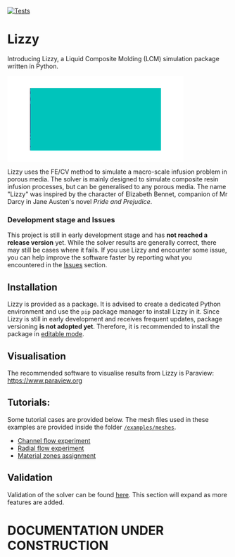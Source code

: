 [![Tests](https://github.com/simonebancora/Lizzy/actions/workflows/tests.yaml/badge.svg)](https://github.com/simonebancora/Lizzy/actions/workflows/tests.yaml)

# Lizzy
Introducing Lizzy, a Liquid Composite Molding (LCM) simulation package written in Python.

<div style="display: flex; justify-content: left;">
<img src="docs/images/lizzy_logo_alpha_80.gif" alt="Lizzy logo" width="400">
</div>

Lizzy uses the FE/CV method to simulate a macro-scale infusion problem in porous media. The solver is mainly designed to simulate composite resin infusion processes, but can be generalised to any porous media.
The name "Lizzy" was inspired by the character of Elizabeth Bennet, companion of Mr Darcy in Jane Austen's novel _Pride and Prejudice_.

### Development stage and Issues
This project is still in early development stage and has **not reached a release version** yet.
While the solver results are generally correct, there may still be cases where it fails.
If you use Lizzy and encounter some issue, you can help improve the software faster by reporting what you encountered in the [Issues](https://github.com/simonebancora/Lizzy/issues) section.

## Installation
Lizzy is provided as a package.
It is advised to create a dedicated Python environment and use the `pip` package manager to install Lizzy in it.
Since Lizzy is still in early development and receives frequent updates, package versioning **is not adopted yet**.
Therefore, it is recommended to install the package in [editable mode](https://packaging.python.org/en/latest/guides/distributing-packages-using-setuptools/#working-in-development-mode).

## Visualisation
The recommended software to visualise results from Lizzy is Paraview:
https://www.paraview.org

## Tutorials:
Some tutorial cases are provided below. The mesh files used in these examples are provided inside the folder [`/examples/meshes`](./examples/meshes). 

- [Channel flow experiment](docs/github/tutorials/rect.md)
- [Radial flow experiment](docs/github/tutorials/radial_aniso.md)
- [Material zones assignment](docs/github/tutorials/triforce.md)


## Validation
Validation of the solver can be found [here](docs/github/validation.md). This section will expand as more features are added.

# DOCUMENTATION UNDER CONSTRUCTION